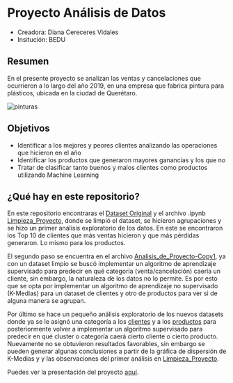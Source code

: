 # Proyecto Análisis de Datos
- Creadora: Diana Cereceres Vidales
- Insitución: BEDU

## Resumen
En el presente proyecto se analizan las ventas y cancelaciones que ocurrieron a lo largo del año 2019, en una empresa que fabrica pintura para plásticos, 
ubicada en la ciudad de Querétaro.

![pinturas](https://img.vixdata.io/pd/jpg-large/es/sites/default/files/imj/lasmanualidades/p/pintar-plastico2.jpg)

## Objetivos
- Identificar a los mejores y peores clientes analizando las operaciones que hicieron en el año
- Identificar los productos que generaron mayores ganancias y los que no
- Tratar de clasificar tanto buenos y malos clientes como productos utilizando Machine Learning

## ¿Qué hay en este repositorio?
En este repositorio encontraras el [Dataset Original](https://github.com/DianaCV182/Proyecto-An-lisis-de-Datos/blob/master/VIII-16-Entendimiento-de-ingresos-2019.csv) y el archivo .ipynb [Limpieza_Proyecto](https://github.com/DianaCV182/Proyecto-An-lisis-de-Datos/blob/master/Limpieza_Proyecto.ipynb), donde se limpió el dataset, se hicieron agrupaciones 
y se hizo un primer análisis exploratorio de los datos. En este se encontraron los Top 10 de clientes que más ventas hicieron y que más pérdidas generaron. Lo mismo para los productos.

El segundo paso se encuentra en el archivo [Analisis_de_Proyecto-Copy1](https://github.com/DianaCV182/Proyecto-An-lisis-de-Datos/blob/master/Analisis_de_proyecto-Copy1.ipynb), ya con un dataset limpio se buscó implementar un algoritmo de aprendizaje supervisado 
para predecir en qué categoría (venta/cancelación) caería un cliente, sin embargo, la naturaleza de los datos no lo permite. Es por esto que se opta por implementar un algoritmo de 
aprendizaje no supervisado (K-Medias) para un dataset de clientes y otro de productos para ver si de alguna manera se agrupan.

Por último se hace un pequeño análisis exploratorio de los nuevos datasets donde ya se le asignó una categoría a los [clientes](https://github.com/DianaCV182/Proyecto-An-lisis-de-Datos/blob/master/Clusters_Clientes_KM.csv) y a los [productos](https://github.com/DianaCV182/Proyecto-An-lisis-de-Datos/blob/master/Clusters_Productos_KM.csv) para posteriormente volver a implementar 
un algoritmo supervisado para predecir en qué cluster o categoría caerá cierto cliente o cierto producto. Nuevamente no se obtuvieron resultados favorables, sin embargo se pueden generar 
algunas conclusiones a partir de la gráfica de dispersión de K-Medias y y las observaciones del primer análisis en [Limpieza_Proyecto](https://github.com/DianaCV182/Proyecto-An-lisis-de-Datos/blob/master/Limpieza_Proyecto.ipynb).

Puedes ver la presentación del proyecto [aquí](https://docs.google.com/presentation/d/1-s3mtDeqkM5x1EJNy2-Au_0qSocTjG8Gma3V8PnwYRs/edit?usp=drivesdk).
